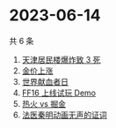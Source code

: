 # 2023-06-14

共 6 条

<!-- BEGIN -->
<!-- 最后更新时间 Wed Jun 14 2023 17:07:02 GMT+0800 (China Standard Time) -->

1. [天津居民楼爆炸致 3 死](https://www.zhihu.com/search?q=%E5%A4%A9%E6%B4%A5%E5%B1%85%E6%B0%91%E6%A5%BC%E7%88%86%E7%82%B8%E8%87%B4%203%20%E6%AD%BB)
1. [金价上涨](https://www.zhihu.com/search?q=%E9%87%91%E4%BB%B7%E4%B8%8A%E6%B6%A8)
1. [世界献血者日](https://www.zhihu.com/search?q=%E4%B8%96%E7%95%8C%E7%8C%AE%E8%A1%80%E8%80%85%E6%97%A5)
1. [FF16 上线试玩 Demo](https://www.zhihu.com/search?q=FF16%20%E4%B8%8A%E7%BA%BF%E8%AF%95%E7%8E%A9%20Demo)
1. [热火 vs 掘金](https://www.zhihu.com/search?q=%E7%83%AD%E7%81%AB%20vs%20%E6%8E%98%E9%87%91)
1. [法医秦明动画无声的证词](https://www.zhihu.com/search?q=%E6%B3%95%E5%8C%BB%E7%A7%A6%E6%98%8E%E5%8A%A8%E7%94%BB%E6%97%A0%E5%A3%B0%E7%9A%84%E8%AF%81%E8%AF%8D)

<!-- END -->
